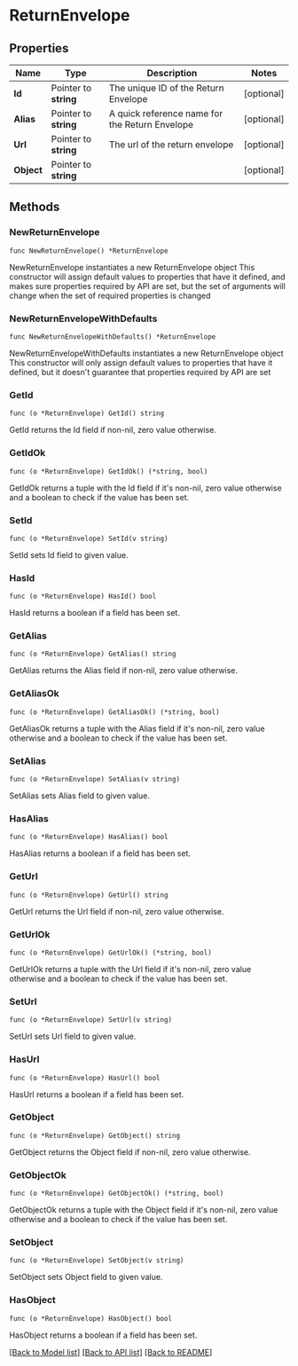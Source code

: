 # ReturnEnvelope

## Properties

Name | Type | Description | Notes
------------ | ------------- | ------------- | -------------
**Id** | Pointer to **string** | The unique ID of the Return Envelope | [optional] 
**Alias** | Pointer to **string** | A quick reference name for the Return Envelope | [optional] 
**Url** | Pointer to **string** | The url of the  return envelope | [optional] 
**Object** | Pointer to **string** |  | [optional] 

## Methods

### NewReturnEnvelope

`func NewReturnEnvelope() *ReturnEnvelope`

NewReturnEnvelope instantiates a new ReturnEnvelope object
This constructor will assign default values to properties that have it defined,
and makes sure properties required by API are set, but the set of arguments
will change when the set of required properties is changed

### NewReturnEnvelopeWithDefaults

`func NewReturnEnvelopeWithDefaults() *ReturnEnvelope`

NewReturnEnvelopeWithDefaults instantiates a new ReturnEnvelope object
This constructor will only assign default values to properties that have it defined,
but it doesn't guarantee that properties required by API are set

### GetId

`func (o *ReturnEnvelope) GetId() string`

GetId returns the Id field if non-nil, zero value otherwise.

### GetIdOk

`func (o *ReturnEnvelope) GetIdOk() (*string, bool)`

GetIdOk returns a tuple with the Id field if it's non-nil, zero value otherwise
and a boolean to check if the value has been set.

### SetId

`func (o *ReturnEnvelope) SetId(v string)`

SetId sets Id field to given value.

### HasId

`func (o *ReturnEnvelope) HasId() bool`

HasId returns a boolean if a field has been set.

### GetAlias

`func (o *ReturnEnvelope) GetAlias() string`

GetAlias returns the Alias field if non-nil, zero value otherwise.

### GetAliasOk

`func (o *ReturnEnvelope) GetAliasOk() (*string, bool)`

GetAliasOk returns a tuple with the Alias field if it's non-nil, zero value otherwise
and a boolean to check if the value has been set.

### SetAlias

`func (o *ReturnEnvelope) SetAlias(v string)`

SetAlias sets Alias field to given value.

### HasAlias

`func (o *ReturnEnvelope) HasAlias() bool`

HasAlias returns a boolean if a field has been set.

### GetUrl

`func (o *ReturnEnvelope) GetUrl() string`

GetUrl returns the Url field if non-nil, zero value otherwise.

### GetUrlOk

`func (o *ReturnEnvelope) GetUrlOk() (*string, bool)`

GetUrlOk returns a tuple with the Url field if it's non-nil, zero value otherwise
and a boolean to check if the value has been set.

### SetUrl

`func (o *ReturnEnvelope) SetUrl(v string)`

SetUrl sets Url field to given value.

### HasUrl

`func (o *ReturnEnvelope) HasUrl() bool`

HasUrl returns a boolean if a field has been set.

### GetObject

`func (o *ReturnEnvelope) GetObject() string`

GetObject returns the Object field if non-nil, zero value otherwise.

### GetObjectOk

`func (o *ReturnEnvelope) GetObjectOk() (*string, bool)`

GetObjectOk returns a tuple with the Object field if it's non-nil, zero value otherwise
and a boolean to check if the value has been set.

### SetObject

`func (o *ReturnEnvelope) SetObject(v string)`

SetObject sets Object field to given value.

### HasObject

`func (o *ReturnEnvelope) HasObject() bool`

HasObject returns a boolean if a field has been set.


[[Back to Model list]](../README.md#documentation-for-models) [[Back to API list]](../README.md#documentation-for-api-endpoints) [[Back to README]](../README.md)


